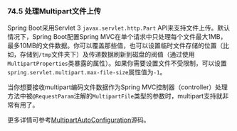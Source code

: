 ### 74.5 处理Multipart文件上传

Spring Boot采用Servlet 3 `javax.servlet.http.Part` API来支持文件上传。默认情况下，Spring Boot配置Spring MVC在单个请求中只处理每个文件最大1MB，最多10MB的文件数据。你可以覆盖那些值，也可以设置临时文件存储的位置（比如，存储到`/tmp`文件夹下）及传递数据刷新到磁盘的阀值（通过使用`MultipartProperties`类暴露的属性）。如果你需要设置文件不受限制，可以设置`spring.servlet.multipart.max-file-size`属性值为`-1`。

当你想要接收multipart编码文件数据作为Spring MVC控制器（controller）处理方法中被`@RequestParam`注解的`MultipartFile`类型的参数时，multipart支持就非常有用了。

更多详情可参考[MultipartAutoConfiguration](https://github.com/spring-projects/spring-boot/tree/v2.0.0.RELEASE/spring-boot-autoconfigure/src/main/java/org/springframework/boot/autoconfigure/web/servlet/MultipartAutoConfiguration.java)源码。
